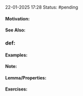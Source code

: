 22-01-2025 17:28
Status: #pending 
#### Motivation:
#### See Also:
### def:

#### Examples:
#### Note:
#### Lemma/Properties:
#### Exercises: